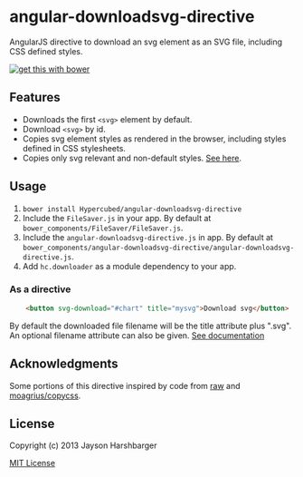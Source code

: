 angular-downloadsvg-directive
===

AngularJS directive to download an svg element as an SVG file, including CSS defined styles.

[![get this with bower](http://benschwarz.github.io/bower-badges/badge@2x.png)](http://bower.io/ "get this with bower")

## Features
- Downloads the first `<svg>` element by default.
- Download `<svg>` by id.
- Copies svg element styles as rendered in the browser, including styles defined in CSS stylesheets.
- Copies only svg relevant and non-default styles.  [See here](http://www.w3.org/TR/SVG/propidx.html).

## Usage
1. `bower install Hypercubed/angular-downloadsvg-directive`
2. Include the `FileSaver.js` in your app.  By default at `bower_components/FileSaver/FileSaver.js`.
3. Include the `angular-downloadsvg-directive.js` in app.  By default at `bower_components/angular-downloadsvg-directive/angular-downloadsvg-directive.js`.
4. Add `hc.downloader` as a module dependency to your app.

### As a directive

```html
	<button svg-download="#chart" title="mysvg">Download svg</button>
```

By default the downloaded file filename will be the title attribute plus ".svg".  An optional filename attribute can also be given. [See documentation](https://hypercubed.github.io/angular-downloadsvg-directive/#/api/hc.downloader.directive:svgDownload)

## Acknowledgments
Some portions of this directive inspired by code from [raw](https://github.com/densitydesign/raw/blob/master/js/directives.js) and [moagrius/copycss](https://github.com/moagrius/copycss).

## License
Copyright (c) 2013 Jayson Harshbarger

[MIT License](http://en.wikipedia.org/wiki/MIT_License)
